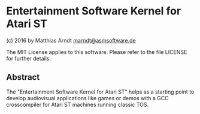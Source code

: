 # Entertainment Software Kernel for Atari ST

(c) 2016 by Matthias Arndt <marndt@asmsoftware.de>

The MIT License applies to this software. Please refer to the file LICENSE for
further details.

## Abstract
The "Entertainment Software Kernel for Atari ST" helps as a starting point to
develop audiovisual applications like games or demos with a GCC crosscompiler
for Atari ST machines running classic TOS.

